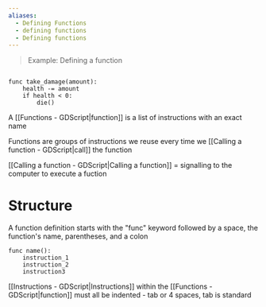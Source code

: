 ```yaml
---
aliases:
  - Defining Functions
  - defining functions
  - Defining functions
---
```

 >Example: Defining a function
```gdscript

func take_damage(amount):
	health -= amount
	if health < 0:
		die()
```

A [[Functions - GDScript|function]] is a list of instructions with an exact name  

Functions are groups of instructions we reuse every time we [[Calling a function - GDScript|call]] the function

[[Calling a function - GDScript|Calling a function]] = signalling to the computer to execute a fuction

# Structure 

A function definition starts with the "func" keyword followed by a space, the function's name, parentheses, and a colon 

```gdscript 
func name():
	instruction_1
	instruction_2
	instruction3
```
[[Instructions - GDScript|Instructions]] within the [[Functions - GDScript|function]] must all be indented - tab or 4 spaces, tab is standard
